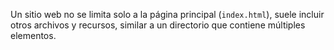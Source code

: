 Un sitio web no se limita solo a la página principal (`index.html`), suele incluir otros archivos y recursos, similar a un directorio que contiene múltiples elementos.